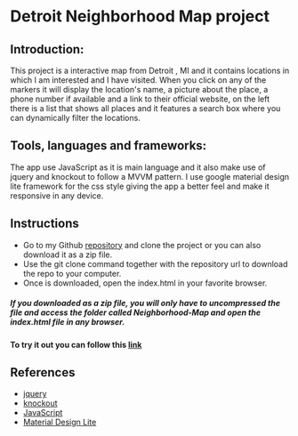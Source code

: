 # Detroit Neighborhood Map project
 

## Introduction:

This project is a interactive map from Detroit , MI and it contains locations in which I am interested and I have visited.
When you click on any of the markers it will display the location's name, a picture about the place, a phone number if available and 
a link to their official website, on the left there is a list that shows all places and it features a search box where you can dynamically filter the locations.

 
## Tools, languages and frameworks:

The app use JavaScript as it is main language and it also make use of jquery and knockout to follow a MVVM pattern. I use google material design lite framework for the css style giving the app a 
better feel and make it responsive in any device. 

## Instructions

* Go to my Github [repository](https://github.com/etp19/Neighborhood-Map) and clone the project or you can also download it as a zip file.
* Use the git clone command together with the repository url to download the repo to your computer.
* Once is downloaded, open the index.html in your favorite browser. 

##### If you downloaded as a zip file, you will only have to uncompressed the file and access the folder called Neighborhood-Map and open the index.html file in any browser.
 
#### To try it out you can follow this [link](https://etp19.github.io/Neighborhood-Map/)

## References

* [jquery](https://jquery.com/)
* [knockout](http://knockoutjs.com/)
* [JavaScript](https://www.javascript.com/)
* [Material Design Lite](https://getmdl.io/)
